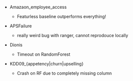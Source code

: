 - Amazaon_employee_access
    - Featurless baseline outperforms everything!

- APSFailure
    - really weird bug with ranger, cannot reprodouce locally

- Dionis
    - Timeout on RandomForest

- KDD09_{appetency|churn|upselling}
    - Crash on RF due to completely missing column
